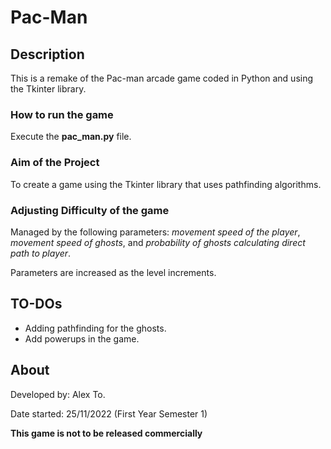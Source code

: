 # Pac-Man

## Description
This is a remake of the Pac-man arcade game coded in Python and using the Tkinter library.

### How to run the game
Execute the **pac_man.py** file.

### Aim of the Project
To create a game using the Tkinter library that uses pathfinding algorithms.


### Adjusting Difficulty of the game
Managed by the following parameters: _movement speed of the player_, _movement speed of ghosts_, and _probability of ghosts calculating direct path to player_. 

Parameters are increased as the level increments.

## TO-DOs
- Adding pathfinding for the ghosts.
- Add powerups in the game.

## About
Developed by: Alex To.

Date started: 25/11/2022 (First Year Semester 1)


**This game is not to be released commercially**
